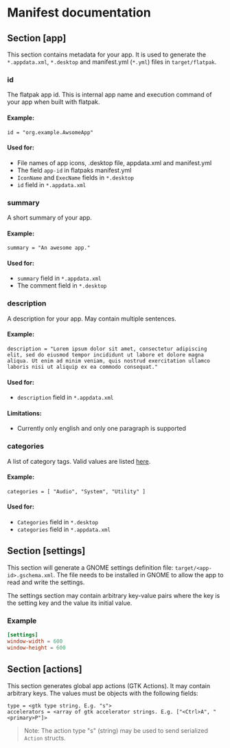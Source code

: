 # Manifest documentation

## Section [app]
This section contains metadata for your app. It is used to generate the `*.appdata.xml`, `*.desktop` and manifest.yml (`*.yml`) files in `target/flatpak`.

### id

The flatpak app id.
This is internal app name and execution command of your app when built with flatpak.

#### Example:
`id = "org.example.AwsomeApp"`

#### Used for:
- File names of app icons, .desktop file, appdata.xml and manifest.yml
- The field `app-id` in flatpaks manifest.yml
- `IconName` and `ExecName` fields in `*.desktop`
- `id` field in `*.appdata.xml`

### summary

A short summary of your app.

#### Example: 
`summary = "An awesome app."`

#### Used for:
- `summary` field in `*.appdata.xml`
- The comment field in `*.desktop`

### description

A description for your app. May contain multiple sentences.

#### Example: 
`description = "Lorem ipsum dolor sit amet, consectetur adipiscing elit, sed do eiusmod tempor incididunt ut labore et dolore magna aliqua. Ut enim ad minim veniam, quis nostrud exercitation ullamco laboris nisi ut aliquip ex ea commodo consequat."`

#### Used for:
- `description` field in `*.appdata.xml`

#### Limitations: 
- Currently only english and only one paragraph is supported

### categories

A list of category tags. Valid values are listed [here](https://specifications.freedesktop.org/menu-spec/menu-spec-1.0.html#category-registry).

#### Example: 
`categories = [ "Audio", "System", "Utility" ]`

#### Used for:
- `Categories` field in `*.desktop`
- `categories` field in `*.appdata.xml`


## Section [settings]

This section will generate a GNOME settings definition file: `target/<app-id>.gschema.xml`. The file needs to be installed in GNOME to allow the app to read and write the settings.

The settings section may contain arbitrary key-value pairs where the key is the setting key and the value its initial value.

### Example
```toml
[settings]
window-width = 600
window-height = 600
```

## Section [actions]

This section generates global app actions (GTK Actions). It may contain arbitrary keys. The values must be objects with the following fields:
```
type = <gtk type string. E.g. "s">
accelerators = <array of gtk accelerator strings. E.g. ["<Ctrl>A", "<primary>P"]>
```

> Note: The action type "s" (string) may be used to send serialized `Action` structs.